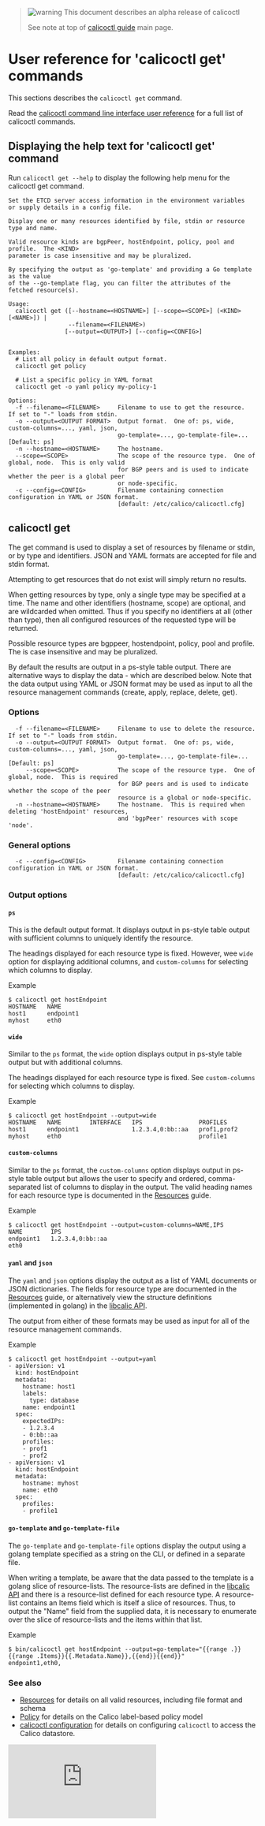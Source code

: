 > ![warning](../images/warning.png) This document describes an alpha release of calicoctl
>
> See note at top of [calicoctl guide](../README.md) main page.

# User reference for 'calicoctl get' commands

This sections describes the `calicoctl get` command.

Read the [calicoctl command line interface user reference](../calicoctl.md) 
for a full list of calicoctl commands.

## Displaying the help text for 'calicoctl get' command

Run `calicoctl get --help` to display the following help menu for the 
calicoctl get command.

```
Set the ETCD server access information in the environment variables
or supply details in a config file.

Display one or many resources identified by file, stdin or resource type and name.

Valid resource kinds are bgpPeer, hostEndpoint, policy, pool and profile.  The <KIND>
parameter is case insensitive and may be pluralized.

By specifying the output as 'go-template' and providing a Go template as the value
of the --go-template flag, you can filter the attributes of the fetched resource(s).

Usage:
  calicoctl get ([--hostname=<HOSTNAME>] [--scope=<SCOPE>] (<KIND> [<NAME>]) |
                 --filename=<FILENAME>)
                [--output=<OUTPUT>] [--config=<CONFIG>]


Examples:
  # List all policy in default output format.
  calicoctl get policy

  # List a specific policy in YAML format
  calicoctl get -o yaml policy my-policy-1

Options:
  -f --filename=<FILENAME>     Filename to use to get the resource.  If set to "-" loads from stdin.
  -o --output=<OUTPUT FORMAT>  Output format.  One of: ps, wide, custom-columns=..., yaml, json,
                               go-template=..., go-template-file=...   [Default: ps]
  -n --hostname=<HOSTNAME>     The hostname.
  --scope=<SCOPE>              The scope of the resource type.  One of global, node.  This is only valid
                               for BGP peers and is used to indicate whether the peer is a global peer
                               or node-specific.
  -c --config=<CONFIG>         Filename containing connection configuration in YAML or JSON format.
                               [default: /etc/calico/calicoctl.cfg]
```

## calicoctl get

The get command is used to display a set of resources by filename or stdin, or
by type and identifiers.  JSON and YAML formats are accepted for file and stdin format.

Attempting to get resources that do not exist will simply return no results.

When getting resources by type, only a single type may be specified at a time.  The name
and other identifiers (hostname, scope) are optional, and are wildcarded when omitted.
Thus if you specify no identifiers at all (other than type), then all configured resources of
the requested type will be returned.

Possible resource types are bgppeer, hostendpoint, policy, pool and profile.  The <TYPE> is
case insensitive and may be pluralized.

By default the results are output in a ps-style table output.  There are alternative ways to display
the data - which are described below.  Note that the data output using YAML or JSON format may be used
as input to all the resource management commands (create, apply, replace, delete, get).

### Options
```
  -f --filename=<FILENAME>     Filename to use to delete the resource.  If set to "-" loads from stdin.
  -o --output=<OUTPUT FORMAT>  Output format.  One of: ps, wide, custom-columns=..., yaml, json,
                               go-template=..., go-template-file=...   [Default: ps]
     --scope=<SCOPE>           The scope of the resource type.  One of global, node.  This is required
                               for BGP peers and is used to indicate whether the scope of the peer 
                               resource is a global or node-specific.
  -n --hostname=<HOSTNAME>     The hostname.  This is required when deleting 'hostEndpoint' resources, 
                               and 'bgpPeer' resources with scope 'node'.
```

### General options
```
  -c --config=<CONFIG>         Filename containing connection configuration in YAML or JSON format.
                               [default: /etc/calico/calicoctl.cfg]
```

### Output options

#### `ps`
This is the default output format.  It displays output in ps-style table output with sufficient columns to
uniquely identify the resource.

The headings displayed for each resource type is fixed.  However, wee `wide` option for displaying additional
columns, and `custom-columns` for selecting which columns to display.

Example
```
$ calicoctl get hostEndpoint
HOSTNAME   NAME        
host1      endpoint1   
myhost     eth0        
```

#### `wide`
Similar to the `ps` format, the `wide` option displays output in ps-style table output but with additional columns.

The headings displayed for each resource type is fixed.  See `custom-columns` for selecting which columns to display.

Example
```
$ calicoctl get hostEndpoint --output=wide
HOSTNAME   NAME        INTERFACE   IPS                PROFILES      
host1      endpoint1               1.2.3.4,0:bb::aa   prof1,prof2   
myhost     eth0                                       profile1      
```

#### `custom-columns`
Similar to the `ps` format, the `custom-columns` option displays output in ps-style table output but allows the user
to specify and ordered, comma-separated list of columns to display in the output.  The valid heading names for each
resource type is documented in the [Resources](../resources/README.md) guide.

Example
```
$ calicoctl get hostEndpoint --output=custom-columns=NAME,IPS
NAME        IPS                
endpoint1   1.2.3.4,0:bb::aa   
eth0                           
```

#### `yaml` and `json`
The `yaml` and `json` options display the output as a list of YAML documents or JSON dictionaries.  The fields for
resource type are documented in the [Resources](../resources/README.md) guide, or alternatively view the structure
definitions (implemented in golang) in the [libcalic API](https://github.com/projectcalico/libcalico-go/tree/master/lib/api).

The output from either of these formats may be used as input for all of the resource management commands.

Example
```
$ calicoctl get hostEndpoint --output=yaml
- apiVersion: v1
  kind: hostEndpoint
  metadata:
    hostname: host1
    labels:
      type: database
    name: endpoint1
  spec:
    expectedIPs:
    - 1.2.3.4
    - 0:bb::aa
    profiles:
    - prof1
    - prof2
- apiVersion: v1
  kind: hostEndpoint
  metadata:
    hostname: myhost
    name: eth0
  spec:
    profiles:
    - profile1
```

#### `go-template` and `go-template-file`
The `go-template` and `go-template-file` options display the output using a golang template specified as a string
on the CLI, or defined in a separate file.

When writing a template, be aware that the data passed to the template is a golang slice of resource-lists.  The 
resource-lists are defined in the [libcalic API](../resources/README.md) and
there is a resource-list defined for each resource type.  A resource-list contains an Items field which is itself
a slice of resources.  Thus, to output the "Name" field from the supplied data, it is necessary to enumerate over
the slice of resource-lists and the items within that list.

Example
```
$ bin/calicoctl get hostEndpoint --output=go-template="{{range .}}{{range .Items}}{{.Metadata.Name}},{{end}}{{end}}"
endpoint1,eth0,
```

### See also
-  [Resources](../resources/README.md) for details on all valid resources, including file format
   and schema
-  [Policy](../resources/policy.md) for details on the Calico label-based policy model
-  [calicoctl configuration](../general/config.md) for details on configuring `calicoctl` to access
   the Calico datastore.

[![Analytics](https://calico-ga-beacon.appspot.com/UA-52125893-3/libcalico-go/docs/calicoctl/commands/get.md?pixel)](https://github.com/igrigorik/ga-beacon)
